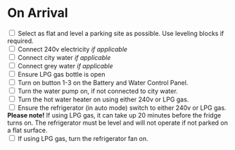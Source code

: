﻿# On Arrival

<input type="checkbox" /> Select as flat and level a parking site as possible. Use leveling blocks if
required.<br/>
<input type="checkbox" /> Connect 240v electricity *if applicable*<br/>
<input type="checkbox" /> Connect city water *if applicable*<br/>
<input type="checkbox" /> Connect grey water *if applicable*<br/>
<input type="checkbox" /> Ensure LPG gas bottle is open<br/>
<input type="checkbox" /> Turn on button 1-3 on the Battery and Water Control Panel.<br/>
<input type="checkbox" /> Turn the water pump on, if not connected to city water.<br/>
<input type="checkbox" /> Turn the hot water heater on using either 240v or LPG gas.<br/>
<input type="checkbox" /> Ensure the refrigerator (in auto mode) switch to either 240v or LPG gas.<br/>
**Please note!** If using LPG gas, it can take up 20 minutes before the fridge turns on. The
refrigerator must be level and will not operate if not parked on a flat surface.<br/>
<input type="checkbox" /> If using LPG gas, turn the refrigerator fan on.<br/>